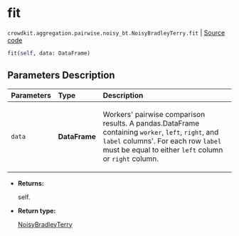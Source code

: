 # fit
`crowdkit.aggregation.pairwise.noisy_bt.NoisyBradleyTerry.fit` | [Source code](https://github.com/Toloka/crowd-kit/blob/v1.2.0/crowdkit/aggregation/pairwise/noisy_bt.py#L69)

```python
fit(self, data: DataFrame)
```

## Parameters Description

| Parameters | Type | Description |
| :----------| :----| :-----------|
`data`|**DataFrame**|<p>Workers&#x27; pairwise comparison results. A pandas.DataFrame containing `worker`, `left`, `right`, and `label` columns&#x27;. For each row `label` must be equal to either `left` column or `right` column.</p>

* **Returns:**

  self.

* **Return type:**

  [NoisyBradleyTerry](crowdkit.aggregation.pairwise.noisy_bt.NoisyBradleyTerry.md)
